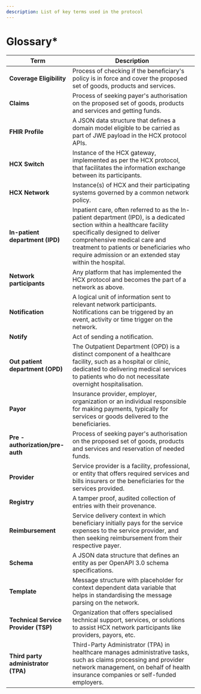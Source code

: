 ```yaml
---
description: List of key terms used in the protocol
---
```


# Glossary\*

<table><thead><tr><th width="153">Term</th><th>Description</th></tr></thead><tbody><tr><td><strong>Coverage Eligibility</strong> </td><td>Process of checking if the beneficiary's policy is in force and cover  the proposed set of goods, products and services. </td></tr><tr><td><strong>Claims</strong></td><td>Process of seeking payer's authorisation on the proposed set of goods, products and services and getting funds.</td></tr><tr><td><strong>FHIR Profile</strong></td><td>A JSON data structure that defines a domain model eligible to be carried as part of JWE payload in the HCX protocol APIs.</td></tr><tr><td><strong>HCX Switch</strong></td><td>Instance of the HCX gateway, implemented as per the HCX protocol, that facilitates the information exchange between its participants.</td></tr><tr><td><strong>HCX Network</strong></td><td>Instance(s) of HCX and their participating systems governed by a common network policy.</td></tr><tr><td><strong>In-patient department (IPD)</strong></td><td>Inpatient care, often referred to as the In-patient department (IPD), is a dedicated section within a healthcare facility specifically designed to deliver comprehensive medical care and treatment to patients or beneficiaries who require admission or an extended stay within the hospital.</td></tr><tr><td><strong>Network participants</strong></td><td>Any platform that has implemented the HCX protocol and becomes the part of a network as above.</td></tr><tr><td><strong>Notification</strong></td><td>A logical unit of information sent to relevant network participants. Notifications can be triggered by an event, activity or time trigger on the network.</td></tr><tr><td><strong>Notify</strong></td><td>Act of sending a notification.</td></tr><tr><td><strong>Out patient department (OPD)</strong></td><td>The Outpatient Department (OPD) is a distinct component of a healthcare facility, such as a hospital or clinic, dedicated to delivering medical services to patients who do not necessitate overnight hospitalisation.</td></tr><tr><td><strong>Payor</strong> </td><td>Insurance provider, employer, organization or an individual responsible for making payments, typically for services or goods delivered to the beneficiaries.</td></tr><tr><td><strong>Pre -authorization/pre-auth</strong></td><td>Process of seeking payer's authorisation on the proposed set of goods, products and services and reservation of needed funds.</td></tr><tr><td><strong>Provider</strong></td><td>Service provider is a facility, professional, or entity that offers required services and bills insurers or the beneficiaries for the services provided.</td></tr><tr><td><strong>Registry</strong></td><td>A tamper proof, audited collection of entries with their provenance.</td></tr><tr><td><strong>Reimbursement</strong></td><td>Service delivery context in which beneficiary initially pays for the service expenses to the service provider, and then seeking reimbursement from their respective payer.</td></tr><tr><td><strong>Schema</strong></td><td>A JSON data structure that defines an entity as per OpenAPI 3.0 schema specifications.</td></tr><tr><td><strong>Template</strong></td><td>Message structure with placeholder for context dependent data variable that helps in standardising the message parsing on the network.</td></tr><tr><td><strong>Technical Service Provider (TSP)</strong> </td><td>Organization that offers specialised technical support, services, or solutions to assist HCX network participants like providers, payors, etc.</td></tr><tr><td><strong>Third party administrator (TPA)</strong></td><td>Third-Party Administrator (TPA) in healthcare manages administrative tasks, such as claims processing and provider network management, on behalf of health insurance companies or self-funded employers.</td></tr></tbody></table>
